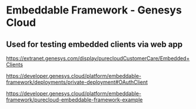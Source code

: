 # Embeddable Framework - Genesys Cloud

## Used for testing embedded clients via web app

https://extranet.genesys.com/display/purecloudCustomerCare/Embedded+Clients

https://developer.genesys.cloud/platform/embeddable-framework/deployments/private-deployment#OAuthClient

https://developer.genesys.cloud/platform/embeddable-framework/purecloud-embeddable-framework-example

